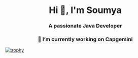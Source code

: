 <h1 align="center">Hi 👋, I'm Soumya</h1>
<h3 align="center">A passionate Java Developer</h3>
<h3 align="center">🔭 I’m currently working on Capgemini</h3>

<!--
**Soumyranjansahoo/Soumyranjansahoo** is a ✨ _special_ ✨ repository because its `README.md` (this file) appears on your GitHub profile.

Here are some ideas to get you started:

- 🔭 I’m currently working on ...
- 🌱 I’m currently learning ...
- 👯 I’m looking to collaborate on ...
- 🤔 I’m looking for help with ...
- 💬 Ask me about ...
- 📫 How to reach me: ...
- 😄 Pronouns: ...Mr
- ⚡ Fun fact: ...
-->
[![trophy](https://github-profile-trophy.vercel.app/?username=Soumyranjansahoo)](https://github.com/ryo-ma/github-profile-trophy)
